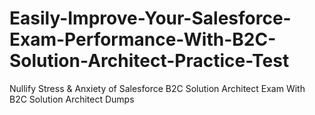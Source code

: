 # Easily-Improve-Your-Salesforce-Exam-Performance-With-B2C-Solution-Architect-Practice-Test
Nullify Stress &amp; Anxiety of Salesforce B2C Solution Architect Exam With B2C Solution Architect Dumps
